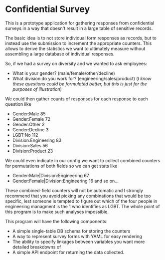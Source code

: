 # Confidential Survey

This is a prototype application for gathering responses from
confidential surveys in a way that doesn't result in a large table of
sensitive records.

The basic idea is to not store individual form responses as records,
but to instead use the submission to increment the appropriate
counters. This allows to derive the statistics we want to ultimately
measure without assembling a large database of individual responses.

So, if we had a survey on diversity and we wanted to ask employees:
- What is your gender? (male/female/other/decline)
- What division do you work for? (engineering/sales/product)
(_I know these questions could be formulated better, but this is just
for the purposes of illustration_)

We could then gather counts of responses for each response to each
question like

- Gender:Male 85
- Gender:Female 72
- Gender:Other 2
- Gender:Decline 3
- LGBT:No 112
- Division:Engineering 83
- Division:Sales 56
- Division:Product 23

We could even indicate in our config we want to collect combined counters for
permutations of both fields so we can get stats like

- Gender:Male|Division:Engineering 67
- Gender:Female|Division:Engineering 16
and so on...

These combined-field counters will not be automatic and I strongly
recommend that you avoid picking any combinations that would be too
specific, lest someone is tempted to figure out which of the four
people in engineering managment is the 1 who identifies as LGBT. The
whole point of this program is to make such analyses impossible.

This program will have the following components:
- A simple single-table DB schema for storing the counters
- A way to represent survey forms with YAML for easy rendering
- The ability to specify linkages between variables you want more
  detailed breakdowns of
- A simple API endpoint for returning the data collected.

